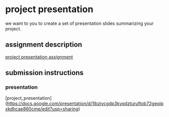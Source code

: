 # project presentation
we want to you to create a set of presentation slides summarizing your project.

## assignment description
[project presentation assignment](https://education.launchcode.org/liftoff/modules/assignments/project-presentation)

## submission instructions

### presentation
[project_presentation] (https://docs.google.com/presentation/d/1lbziycgdp3kyqdzturuftob72geqipxkdhcae860cme/edit?usp=sharing)